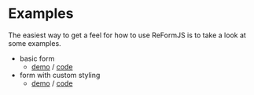 # Examples

The easiest way to get a feel for how to use ReFormJS is to take a look at some examples.

- basic form
  - [demo]() / [code](./basic)
- form with custom styling
  - [demo]() / [code](./custom-styling)
